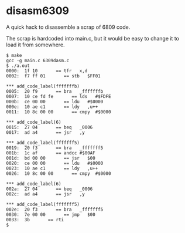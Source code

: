 # disasm6309
A quick hack to disassemble a scrap of 6809 code.

The scrap is hardcoded into main.c,
but it would be easy to change it to load it from somewhere.

```
$ make
gcc -g main.c 6309dasm.c
$ ./a.out
0000:  1f 10       == tfr   x,d
0002:  f7 ff 01       == stb   $FF01

*** add_code_label(fffffffb)
0005:  20 f9       == bra   _fffffffb
0007:  10 ce fd fe       == lds   #$FDFE
000b:  ce 00 00       == ldu   #$0000
000e:  10 ae c1       == ldy   ,u++
0011:  10 8c 00 00       == cmpy  #$0000

*** add_code_label(6)
0015:  27 04       == beq   _0006
0017:  ad a4       == jsr   ,y

*** add_code_label(fffffff5)
0019:  20 f3       == bra   _fffffff5
001b:  1c af       == andcc #$00AF
001d:  bd 00 00       == jsr   $00
0020:  ce 00 00       == ldu   #$0000
0023:  10 ae c1       == ldy   ,u++
0026:  10 8c 00 00       == cmpy  #$0000

*** add_code_label(6)
002a:  27 04       == beq   _0006
002c:  ad a4       == jsr   ,y

*** add_code_label(fffffff5)
002e:  20 f3       == bra   _fffffff5
0030:  7e 00 00       == jmp   $00
0033:  3b       == rti
$
```
